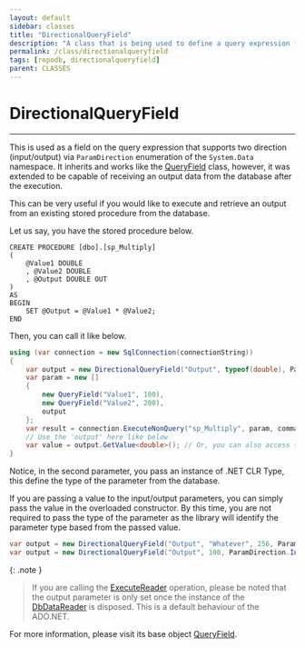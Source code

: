 ```yaml
---
layout: default
sidebar: classes
title: "DirectionalQueryField"
description: "A class that is being used to define a query expression for the SQL statement that is bi-directional."
permalink: /class/directionalqueryfield
tags: [repodb, directionalqueryfield]
parent: CLASSES
---
```


# DirectionalQueryField

---

This is used as a field on the query expression that supports two direction (input/output) via `ParamDirection` enumeration of the `System.Data` namespace. It inherits and works like the [QueryField](/class/queryfield) class, however, it was extended to be capable of receiving an output data from the database after the execution.

This can be very useful if you would like to execute and retrieve an output from an existing stored procedure from the database.

Let us say, you have the stored procedure below.

```
CREATE PROCEDURE [dbo].[sp_Multiply]
(
    @Value1 DOUBLE
    , @Value2 DOUBLE
    , @Output DOUBLE OUT
)
AS
BEGIN
    SET @Output = @Value1 * @Value2;
END
```

Then, you can call it like below.

```csharp
using (var connection = new SqlConnection(connectionString))
{
    var output = new DirectionalQueryField("Output", typeof(double), ParamDirection.Output);
    var param = new []
    {
        new QueryField("Value1", 100),
        new QueryField("Value2", 200),
        output
    };
    var result = connection.ExecuteNonQuery("sp_Multiply", param, commandType: CommandType.StoredProcedure);
    // Use the 'output' here like below
    var value = output.GetValue<double>(); // Or, you can also access the parameter itself like `output.Parameter.Value`
}
```

Notice, in the second parameter, you pass an instance of .NET CLR Type, this define the type of the parameter from the database.

If you are passing a value to the input/output parameters, you can simply pass the value in the overloaded constructor. By this time, you are not required to pass the type of the parameter as the library will identify the parameter type based from the passed value.

```csharp
var output = new DirectionalQueryField("Output", "Whatever", 256, ParamDirection.InputOutput); // Type is TEXT
var output = new DirectionalQueryField("Output", 100, ParamDirection.InputOutput); // Type is INT
```

{: .note }
> If you are calling the [ExecuteReader](/operation/executereader) operation, please be noted that the output parameter is only set once the instance of the [DbDataReader](https://learn.microsoft.com/en-us/dotnet/api/system.data.common.dbdatareader?view=net-6.0) is disposed. This is a default behaviour of the ADO.NET.

For more information, please visit its base object [QueryField](/class/queryfield).
